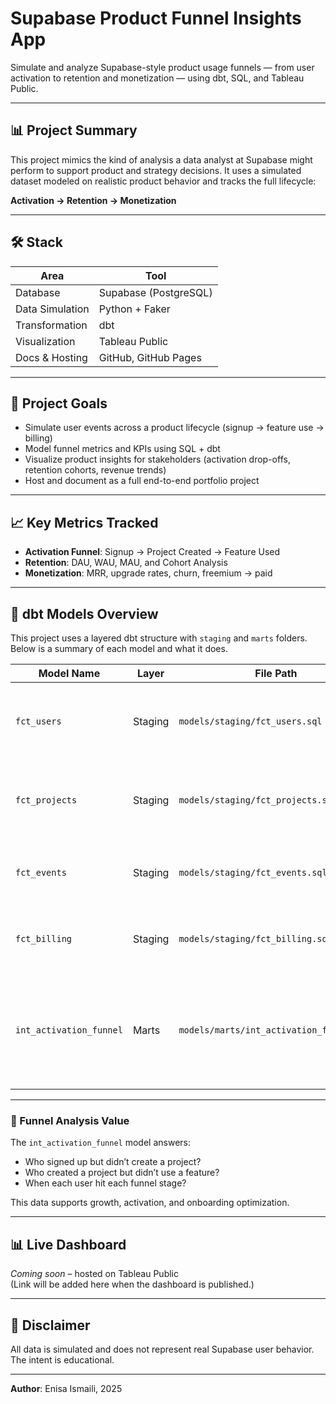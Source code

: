 # Supabase Product Funnel Insights App

Simulate and analyze Supabase-style product usage funnels — from user activation to retention and monetization — using dbt, SQL, and Tableau Public.

---

## 📊 Project Summary

This project mimics the kind of analysis a data analyst at Supabase might perform to support product and strategy decisions. It uses a simulated dataset modeled on realistic product behavior and tracks the full lifecycle:

**Activation → Retention → Monetization**

---

## 🛠️ Stack

| Area              | Tool                 |
|-------------------|----------------------|
| Database          | Supabase (PostgreSQL) |
| Data Simulation   | Python + Faker        |
| Transformation    | dbt                   |
| Visualization     | Tableau Public        |
| Docs & Hosting    | GitHub, GitHub Pages  |

---

## 🎯 Project Goals

- Simulate user events across a product lifecycle (signup → feature use → billing)
- Model funnel metrics and KPIs using SQL + dbt
- Visualize product insights for stakeholders (activation drop-offs, retention cohorts, revenue trends)
- Host and document as a full end-to-end portfolio project

---

## 📈 Key Metrics Tracked

- **Activation Funnel**: Signup → Project Created → Feature Used
- **Retention**: DAU, WAU, MAU, and Cohort Analysis
- **Monetization**: MRR, upgrade rates, churn, freemium → paid

---

## 🧱 dbt Models Overview

This project uses a layered dbt structure with `staging` and `marts` folders. Below is a summary of each model and what it does.

| Model Name               | Layer     | File Path                                | Description                                                                                     | Output Schema         |
|--------------------------|-----------|-------------------------------------------|--------------------------------------------------------------------------------------------------|------------------------|
| `fct_users`              | Staging   | `models/staging/fct_users.sql`            | Cleans and exposes user data from the Supabase DB                                                | `supabase_funnel`     |
| `fct_projects`           | Staging   | `models/staging/fct_projects.sql`         | Cleans project creation events linked to users                                                   | `supabase_funnel`     |
| `fct_events`             | Staging   | `models/staging/fct_events.sql`           | Normalizes event logs (e.g., table creation, auth events)                                        | `supabase_funnel`     |
| `fct_billing`            | Staging   | `models/staging/fct_billing.sql`          | Prepares user billing data and monetization signals                                              | `supabase_funnel`     |
| `int_activation_funnel` | Marts      | `models/marts/int_activation_funnel.sql`  | Tracks user journey from signup → project creation → feature usage, with drop-off indicators     | `supabase_funnel`     |

---

### 🧠 Funnel Analysis Value

The `int_activation_funnel` model answers:

- Who signed up but didn’t create a project?
- Who created a project but didn’t use a feature?
- When each user hit each funnel stage?

This data supports growth, activation, and onboarding optimization.

---

## 📊 Live Dashboard

*Coming soon* – hosted on Tableau Public  
(Link will be added here when the dashboard is published.)

---

## 📎 Disclaimer

All data is simulated and does not represent real Supabase user behavior. The intent is educational.

---

**Author**: Enisa Ismaili, 2025